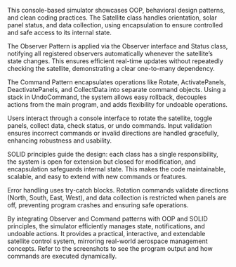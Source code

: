 This console-based simulator showcases OOP, behavioral design patterns, and clean coding practices. The Satellite class handles orientation, solar panel status, and data collection, using encapsulation to ensure controlled and safe access to its internal state.

The Observer Pattern is applied via the Observer interface and Status class, notifying all registered observers automatically whenever the satellite’s state changes. This ensures efficient real-time updates without repeatedly checking the satellite, demonstrating a clear one-to-many dependency.

The Command Pattern encapsulates operations like Rotate, ActivatePanels, DeactivatePanels, and CollectData into separate command objects. Using a stack in UndoCommand, the system allows easy rollback, decouples actions from the main program, and adds flexibility for undoable operations.

Users interact through a console interface to rotate the satellite, toggle panels, collect data, check status, or undo commands. Input validation ensures incorrect commands or invalid directions are handled gracefully, enhancing robustness and usability.

SOLID principles guide the design: each class has a single responsibility, the system is open for extension but closed for modification, and encapsulation safeguards internal state. This makes the code maintainable, scalable, and easy to extend with new commands or features.

Error handling uses try-catch blocks. Rotation commands validate directions (North, South, East, West), and data collection is restricted when panels are off, preventing program crashes and ensuring safe operations.

By integrating Observer and Command patterns with OOP and SOLID principles, the simulator efficiently manages state, notifications, and undoable actions. It provides a practical, interactive, and extendable satellite control system, mirroring real-world aerospace management concepts. Refer to the screenshots to see the program output and how commands are executed dynamically.